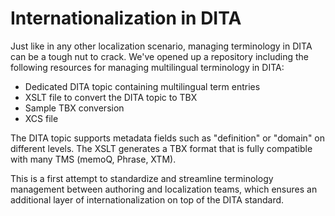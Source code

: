 # Internationalization in DITA
Just like in any other localization scenario, managing terminology in DITA can be a tough nut to crack. We've opened up a repository including the following resources for managing multilingual terminology in DITA:

- Dedicated DITA topic containing multilingual term entries
- XSLT file to convert the DITA topic to TBX
- Sample TBX conversion
- XCS file

The DITA topic supports metadata fields such as "definition" or "domain" on different levels. The XSLT generates a TBX format that is fully compatible with many TMS (memoQ, Phrase, XTM).

This is a first attempt to standardize and streamline terminology management between authoring and localization teams, which ensures an additional layer of internationalization on top of the DITA standard.
